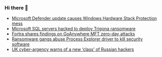 ### Hi there 👋

<!--START_SECTION:feed-->
* [Microsoft Defender update causes Windows Hardware Stack Protection mess](https://www.bleepingcomputer.com/news/microsoft/microsoft-defender-update-causes-windows-hardware-stack-protection-mess/)
* [Microsoft SQL servers hacked to deploy Trigona ransomware](https://www.bleepingcomputer.com/news/security/microsoft-sql-servers-hacked-to-deploy-trigona-ransomware/)
* [Fortra shares findings on GoAnywhere MFT zero-day attacks](https://www.bleepingcomputer.com/news/security/fortra-shares-findings-on-goanywhere-mft-zero-day-attacks/)
* [Ransomware gangs abuse Process Explorer driver to kill security software](https://www.bleepingcomputer.com/news/security/ransomware-gangs-abuse-process-explorer-driver-to-kill-security-software/)
* [UK cyber-argency warns of a new ‘class’ of Russian hackers](https://www.bleepingcomputer.com/news/security/uk-cyber-argency-warns-of-a-new-class-of-russian-hackers/)
<!--END_SECTION:feed-->

<!--
**frankenk/frankenk** is a ✨ _special_ ✨ repository because its `README.md` (this file) appears on your GitHub profile.

Here are some ideas to get you started:

- 🔭 I’m currently working on ...
- 🌱 I’m currently learning ...
- 👯 I’m looking to collaborate on ...
- 🤔 I’m looking for help with ...
- 💬 Ask me about ...
- 📫 How to reach me: ...
- 😄 Pronouns: ...
- ⚡ Fun fact: ...
-->



